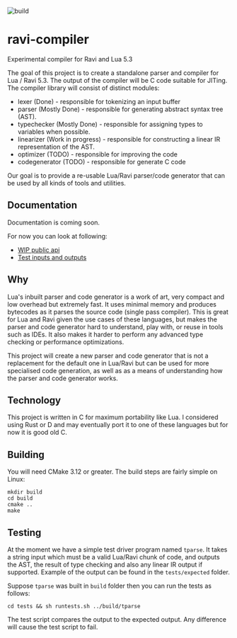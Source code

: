 ![build](https://github.com/dibyendumajumdar/ravi-compiler/workflows/build/badge.svg)

# ravi-compiler
Experimental compiler for Ravi and Lua 5.3

The goal of this project is to create a standalone parser and compiler for Lua / Ravi 5.3. The output of the compiler will be C code suitable for JITing. The compiler library will consist of distinct modules:

* lexer (Done) - responsible for tokenizing an input buffer
* parser (Mostly Done) - responsible for generating abstract syntax tree (AST).
* typechecker (Mostly Done) - responsible for assigning types to variables when possible.
* linearizer (Work in progress) - responsible for constructing a linear IR representation of the AST.
* optimizer (TODO) - responsible for improving the code
* codegenerator (TODO) - responsible for generate C code

Our goal is to provide a re-usable Lua/Ravi parser/code generator that can be used by all kinds of tools and utilities.

## Documentation

Documentation is coming soon.

For now you can look at following:
* [WIP public api](https://github.com/dibyendumajumdar/ravi-compiler/blob/master/include/ravi_compiler.h)
* [Test inputs and outputs](https://github.com/dibyendumajumdar/ravi-compiler/blob/master/tests/expected/results.expected)

## Why

Lua's inbuilt parser and code generator is a work of art, very compact and low overhead but extremely fast. It uses minimal memory and produces bytecodes as it parses the source code (single pass compiler). This is great for Lua and Ravi given the use cases of these languages, but makes the parser and code generator hard to understand, play with, or reuse in tools such as IDEs. It also makes it harder to perform any advanced type checking or performance optimizations. 

This project will create a new parser and code generator that is not a replacement for the default one in Lua/Ravi but can be used for more specialised code generation, as well as as a means of understanding how the parser and code generator works.

## Technology

This project is written in C for maximum portability like Lua. I considered using Rust or D and may eventually port it to one of these languages but for now it is good old C.

## Building 

You will need CMake 3.12 or greater. The build steps are fairly simple on Linux:

```
mkdir build
cd build
cmake ..
make 
```

## Testing

At the moment we have a simple test driver program named `tparse`. It takes a string input which must be a valid Lua/Ravi chunk of code, and outputs the AST, the result of type checking and also any linear IR output if supported. Example of the output can be found in the `tests/expected` folder.

Suppose `tparse` was built in `build` folder then you can run the tests as follows:

```
cd tests && sh runtests.sh ../build/tparse
```

The test script compares the output to the expected output. Any difference will cause the test script to fail.
